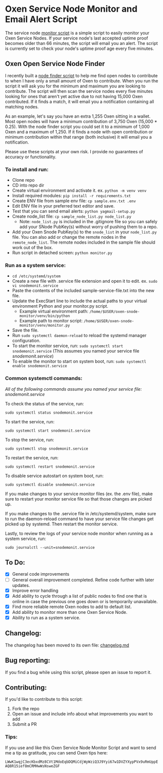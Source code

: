 # Oxen Service Node Monitor and Email Alert Script

The service node [monitor script](monitor.py) is a simple script to easily monitor your Oxen Service Nodes. If your
service node's last accepted uptime proof becomes older than 66 minutes, the script will email you an alert. The script
is currently set to check your node's uptime proof age every five minutes.

## Oxen Open Service Node Finder

I recently built a [node finder script](node_finder.py) to help me find open nodes to contribute to when I have only a
small amount of Oxen to contribute. When you run the script it will ask you for the minimum and maximum you are looking
to contribute. The script will then scan the service nodes every five minutes looking for ones that aren't yet active
due to not having 15,000 Oxen contributed. If it finds a match, it will email you a notification containing all
matching nodes.

As an example, let's say you have an extra 1,255 Oxen sitting in a wallet. Most open nodes will have a minimum
contribution of 3,750 Oxen (15,000 * 0.25). With the node finder script you could set it to a minimum of 1,000 Oxen and
a maximum of 1,250. If it finds a node with open contribution or minimum contribution within that range (both inclusive)
it will email you a notification.

Please use these scripts at your own risk. I provide no guarantees of accuracy or functionality.


### To install and run:
 - Clone repo
 - CD into repo dir
 - Create virtual environment and activate it. ex. `python -m venv venv`
 - Install required modules: `pip install -r requirements.txt`
 - Create ENV file from sample env file: `cp sample.env.txt .env`
 - Edit ENV file in your preferred text editor and save.
 - Test that you can send email alerts: `python yagmail-setup.py`
 - Create node_list file: `cp sample_node_list.py node_list.py`
   - Note: `node_list.py` is included in the .gitignore file so you can safely add your SNode PubKey(s) without worry of pushing them to a repo.
 - Add your Oxen Snode PubKey(s) to the `snode_list` in your `node_list.py` file. You can also add or change the remote nodes in the `remote_node_list`. The remote nodes included in the sample file should work out of the box.   
 - Run script in detached screen: `python monitor.py`


### Run as a system service:
 - `cd /etc/systemd/system`
 - Create a new file with .service file extension and open it to edit. ex. `sudo vi snodemonit.service`
 - Paste the contents of the included sample-service-file.txt into the new file.
 - Update the ExecStart line to include the actual paths to your virtual environment Python and your monitor.py script.
   - Example virtual environment path: `/home/$USER/oxen-snode-monitor/venv/bin/python`
   - Example path to monitor script: `/home/$USER/oxen-snode-monitor/venv/monitor.py`
 - Save the file.
 - Run `sudo systemctl daemon-reload` to reload the systemd manager configuration.
 - To start the monitor service, run: `sudo systemctl start snodemonit.service` (This assumes you named your service file *snodemonit.service*)
 - To enable the monitor to start on system boot, run: `sudo systemctl enable snodemonit.service`


### Common systemctl commands:

*All of the following commands assume you named your service file: snodemonit.service*

To check the status of the service, run:

`sudo systemctl status snodemonit.service`

To start the service, run:

`sudo systemctl start snodemonit.service`

To stop the service, run:

`sudo systemctl stop snodemonit.service`

To restart the service, run:

`sudo systemctl restart snodemonit.service`

To disable service autostart on system boot, run: 

`sudo systemctl disable snodemonit.service`

If you make changes to your service monitor files (ex. the .env file), make sure to restart your monitor service file so that those changes are picked up.

If you make changes to the .service file in /etc/systemd/system, make sure to run the daemon-reload command to have your service file changes get picked up by systemd. Then restart the monitor service.

Lastly, to review the logs of your service node monitor when running as a system service, run:

`sudo journalctl --unit=snodemonit.service`


## To Do:
 - [x] General code improvements
 - [ ] General overall improvement completed. Refine code further with later updates.
 - [x] Improve error handling
 - [x] Add ability to cycle through a list of public nodes to find one that is online in case the previous one goes down or is temporarily unavailable.
 - [x] Find more reliable remote Oxen nodes to add to default list.
 - [x] Add ability to monitor more than one Oxen Service Node.
 - [x] Ability to run as a system service.

## Changelog:

The changelog has been moved to its own file: [changelog.md](changelog.md)

## Bug reporting:

If you find a bug while using this script, please open an issue to report it.

## Contributing:

If you'd like to contribute to this script:
 1. Fork the repo
 1. Open an issue and include info about what improvements you want to add
 1. Submit a PR

### Tips:

If you use and like this Oxen Service Node Monitor Script and want to send me a tip as gratitude, you can send Oxen tips here:

`LWwK1wqjC3ecKbxdMz8CVt1MdoEqbDQMiCdjWyWziQ3J9Yyi67w1DVZYXypPVx9uRmUppEAQ8R15ief8mCRMHwWsNsweZGF`
